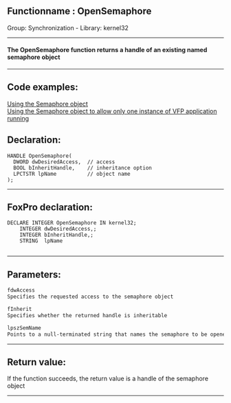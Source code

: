 <link rel="stylesheet" type="text/css" href="../../css/win32api.css">  
<link rel="stylesheet" href="https://cdnjs.cloudflare.com/ajax/libs/font-awesome/4.7.0/css/font-awesome.min.css">

## Functionname : OpenSemaphore
Group: Synchronization - Library: kernel32    
***  


#### The OpenSemaphore function returns a handle of an existing named semaphore object
***  


## Code examples:
[Using the Semaphore object](../../samples/sample_008.md)  
[Using the Semaphore object to allow only one instance of VFP application running](../../samples/sample_147.md)  

## Declaration:
```foxpro  
HANDLE OpenSemaphore(
  DWORD dwDesiredAccess,  // access
  BOOL bInheritHandle,    // inheritance option
  LPCTSTR lpName          // object name
);  
```  
***  


## FoxPro declaration:
```foxpro  
DECLARE INTEGER OpenSemaphore IN kernel32;
	INTEGER dwDesiredAccess,;
	INTEGER bInheritHandle,;
	STRING  lpName
  
```  
***  


## Parameters:
```txt  
fdwAccess
Specifies the requested access to the semaphore object

fInherit
Specifies whether the returned handle is inheritable

lpszSemName
Points to a null-terminated string that names the semaphore to be opened. Name comparisons are case sensitive  
```  
***  


## Return value:
If the function succeeds, the return value is a handle of the semaphore object  
***  

